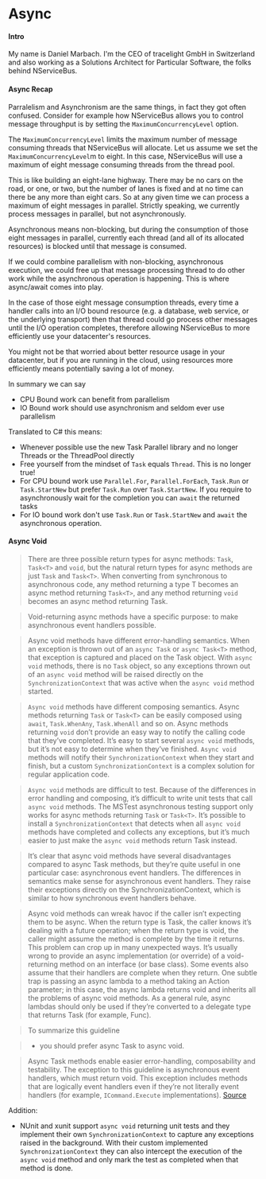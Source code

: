 # Async
#### Intro
My name is Daniel Marbach. I'm the CEO of tracelight GmbH in Switzerland and also working as a Solutions Architect for Particular Software, the folks behind NServiceBus.

#### Async Recap
Parralelism and Asynchronism are the same things, in fact they got often confused. Consider for example how NServiceBus allows you to control message throughput is by setting the `MaximumConcurrencyLevel` option.

The `MaximumConcurrencyLevel` limits the maximum number of message consuming threads that NServiceBus will allocate. Let us assume we set the `MaximumConcurrencyLevel`m to eight. In this case, NServiceBus will use a maximum of eight message consuming threads from the thread pool.

This is like building an eight-lane highway. There may be no cars on the road, or one, or two, but the number of lanes is fixed and at no time can there be any more than eight cars. So at any given time we can process a maximum of eight messages in parallel. Strictly speaking, we currently process messages in parallel, but not asynchronously.

Asynchronous means non-blocking, but during the consumption of those eight messages in parallel, currently each thread (and all of its allocated resources) is blocked until that message is consumed.

If we could combine parallelism with non-blocking, asynchronous execution, we could free up that message processing thread to do other work while the asynchronous operation is happening. This is where async/await comes into play.

In the case of those eight message consumption threads, every time a handler calls into an I/O bound resource (e.g. a database, web service, or the underlying transport) then that thread could go process other messages until the I/O operation completes, therefore allowing NServiceBus to more efficiently use your datacenter's resources.

You might not be that worried about better resource usage in your datacenter, but if you are running in the cloud, using resources more efficiently means potentially saving a lot of money.

In summary we can say

* CPU Bound work can benefit from parallelism
* IO Bound work should use asynchronism and seldom ever use parallelism

Translated to C# this means:
* Whenever possible use the new Task Parallel library and no longer Threads or the ThreadPool directly
* Free yourself from the mindset of `Task` equals `Thread`. This is no longer true!
* For CPU bound work use `Parallel.For`, `Parallel.ForEach`, `Task.Run` or `Task.StartNew` but prefer `Task.Run` over `Task.StartNew`. If you require to asynchronously wait for the completion you can `await` the returned tasks
* For IO bound work don't use `Task.Run` or `Task.StartNew` and `await` the asynchronous operation.

#### Async Void
> There are three possible return types for async methods: `Task`, `Task<T>` and `void`, but the natural return types for async methods are just `Task` and `Task<T>`. When converting from synchronous to asynchronous code, any method returning a type T becomes an async method returning `Task<T>`, and any method returning `void` becomes an async method returning Task.

> Void-returning async methods have a specific purpose: to make asynchronous event handlers possible.

> Async void methods have different error-handling semantics. When an exception is thrown out of an `async Task` or `async Task<T>` method, that exception is captured and placed on the Task object. With `async void` methods, there is no `Task` object, so any exceptions thrown out of an `async void` method will be raised directly on the `SynchronizationContext` that was active when the `async void` method started.

> `Async void` methods have different composing semantics. Async methods returning `Task` or `Task<T>` can be easily composed using `await`, `Task.WhenAny`, `Task.WhenAll` and so on. Async methods returning `void` don’t provide an easy way to notify the calling code that they’ve completed. It’s easy to start several `async void` methods, but it’s not easy to determine when they’ve finished. `Async void` methods will notify their `SynchronizationContext` when they start and finish, but a custom `SynchronizationContext` is a complex solution for regular application code.

> `Async void` methods are difficult to test. Because of the differences in error handling and composing, it’s difficult to write unit tests that call `async void` methods. The MSTest asynchronous testing support only works for async methods returning `Task` or `Task<T>`. It’s possible to install a `SynchronizationContext` that detects when all `async void` methods have completed and collects any exceptions, but it’s much easier to just make the `async void` methods return Task instead.

> It’s clear that async void methods have several disadvantages compared to async Task methods, but they’re quite useful in one particular case: asynchronous event handlers. The differences in semantics make sense for asynchronous event handlers. They raise their exceptions directly on the SynchronizationContext, which is similar to how synchronous event handlers behave.

> Async void methods can wreak havoc if the caller isn’t expecting them to be async. When the return type is Task, the caller knows it’s dealing with a future operation; when the return type is void, the caller might assume the method is complete by the time it returns. This problem can crop up in many unexpected ways. It’s usually wrong to provide an async implementation (or override) of a void-returning method on an interface (or base class). Some events also assume that their handlers are complete when they return. One subtle trap is passing an async lambda to a method taking an Action parameter; in this case, the async lambda returns void and inherits all the problems of async void methods. As a general rule, async lambdas should only be used if they’re converted to a delegate type that returns Task (for example, Func<Task>).

>To summarize this guideline

> * you should prefer async Task to async void.

>Async Task methods enable easier error-handling, composability and testability. The exception to this guideline is asynchronous event handlers, which must return void. This exception includes methods that are logically event handlers even if they’re not literally event handlers (for example, `ICommand.Execute` implementations). [Source](https://msdn.microsoft.com/en-us/magazine/jj991977.aspx)

Addition:
* NUnit and xunit support `async void` returning unit tests and they implement their own `SynchronizationContext` to capture any exceptions raised in the background. With their custom implemented `SynchronizationContext` they can also intercept the execution of the `async void` method and only mark the test as completed when that method is done.
